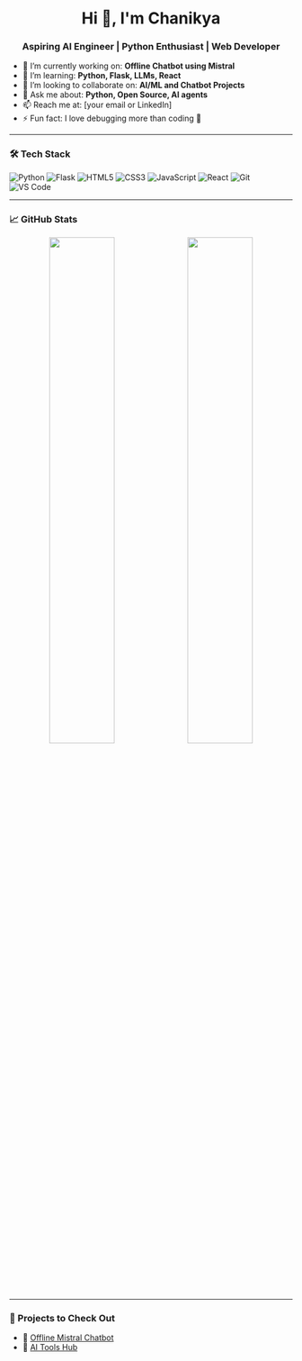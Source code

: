 <h1 align="center">Hi 👋, I'm Chanikya</h1>
<h3 align="center">Aspiring AI Engineer | Python Enthusiast | Web Developer</h3>

- 🔭 I’m currently working on: **Offline Chatbot using Mistral**
- 🌱 I’m learning: **Python, Flask, LLMs, React**
- 👯 I’m looking to collaborate on: **AI/ML and Chatbot Projects**
- 💬 Ask me about: **Python, Open Source, AI agents**
- 📫 Reach me at: [your email or LinkedIn]
- ⚡ Fun fact: I love debugging more than coding 🐛

---

### 🛠️ Tech Stack
![Python](https://img.shields.io/badge/-Python-333333?style=flat&logo=python)
![Flask](https://img.shields.io/badge/-Flask-333333?style=flat&logo=flask)
![HTML5](https://img.shields.io/badge/-HTML5-333333?style=flat&logo=html5)
![CSS3](https://img.shields.io/badge/-CSS3-333333?style=flat&logo=css3)
![JavaScript](https://img.shields.io/badge/-JavaScript-333333?style=flat&logo=javascript)
![React](https://img.shields.io/badge/-React-333333?style=flat&logo=react)
![Git](https://img.shields.io/badge/-Git-333333?style=flat&logo=git)
![VS Code](https://img.shields.io/badge/-VSCode-333333?style=flat&logo=visual-studio-code)

---

### 📈 GitHub Stats
<p align="center">
  <img src="https://github-readme-stats.vercel.app/api?username=Chanikya5&show_icons=true&theme=radical" width="48%"/>
  <img src="https://github-readme-stats.vercel.app/api/top-langs/?username=Chanikya5&layout=compact&theme=radical" width="48%"/>
</p>

---

### 🧠 Projects to Check Out
- 🔹 [Offline Mistral Chatbot](https://github.com/Chanikya5/your-chatbot-repo)
- 🔹 [AI Tools Hub](https://github.com/Chanikya5/ai-tools)
